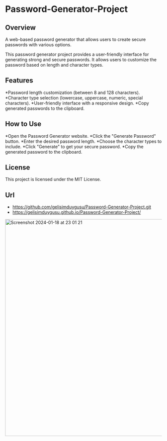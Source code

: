 # Password-Generator-Project

## Overview

A web-based password generator that allows users to create secure passwords with various options.

This password generator project provides a user-friendly interface for generating strong and secure passwords. It allows users to customize the password based on length and character types.

## Features

*Password length customization (between 8 and 128 characters).
*Character type selection (lowercase, uppercase, numeric, special characters).
*User-friendly interface with a responsive design.
*Copy generated passwords to the clipboard.

## How to Use

*Open the Password Generator website.
*Click the "Generate Password" button.
*Enter the desired password length.
*Choose the character types to include.
*Click "Generate" to get your secure password.
*Copy the generated password to the clipboard.

## License
This project is licensed under the MIT License.

## Url
* https://github.com/gelisimduygusu/Password-Generator-Project.git
* https://gelisimduygusu.github.io/Password-Generator-Project/

<img width="698" alt="Screenshot 2024-01-18 at 23 01 21" src="https://github.com/gelisimduygusu/Password-Generator-Project/assets/151784243/516775dc-6f98-46d9-a467-e43ccf6987ee">

